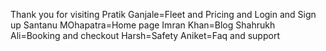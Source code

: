 Thank you for visiting
Pratik Ganjale=Fleet and Pricing and Login and Sign up
Santanu MOhapatra=Home page
Imran Khan=Blog
Shahrukh Ali=Booking and checkout
Harsh=Safety
Aniket=Faq and support